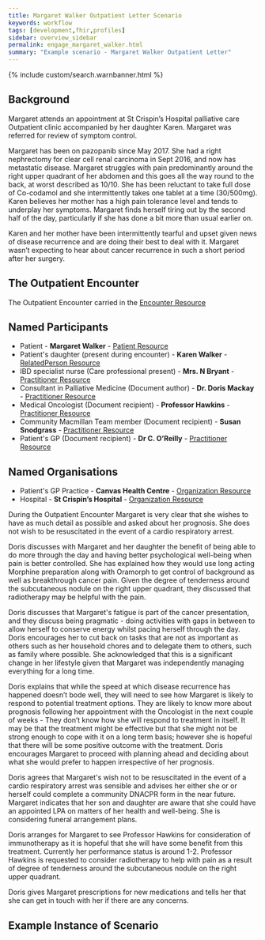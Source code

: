 ```yaml
---
title: Margaret Walker Outpatient Letter Scenario
keywords: workflow
tags: [development,fhir,profiles]
sidebar: overview_sidebar
permalink: engage_margaret_walker.html
summary: "Example scenario - Margaret Walker Outpatient Letter"
---
```


{% include custom/search.warnbanner.html %}

## Background ##
Margaret attends an appointment at St Crispin’s Hospital palliative care Outpatient clinic accompanied by her daughter Karen. Margaret was referred for review of symptom control.

 Margaret has been on pazopanib since May 2017. She had a right nephrectomy for clear cell renal carcinoma in Sept 2016, and now has metastatic disease. Margaret struggles with pain predominantly around the right upper quadrant of her abdomen and this goes all the way round to the back, at worst described as 10/10.  She has been reluctant to take full dose of Co-codamol and she intermittently takes one tablet at a time (30/500mg). Karen believes her mother has a high pain tolerance level and tends to underplay her symptoms. Margaret finds herself tiring out by the second half of the day, particularly if she has done a bit more than usual earlier on. 
 
Karen and her mother have been intermittently tearful and upset given news of disease recurrence and are doing their best to deal with it. Margaret wasn’t expecting to hear about cancer recurrence in such a short period after her surgery.

## The Outpatient Encounter ##

The Outpatient Encounter carried in the [Encounter Resource](https://fhir.nhs.uk/STU3/StructureDefinition/CareConnect-ITK-Encounter-1)

## Named Participants ##

- Patient - **Margaret Walker** - [Patient Resource](https://fhir.hl7.org.uk/STU3/StructureDefinition/CareConnect-Patient-1)
- Patient's daughter (present during encounter) - **Karen Walker** - [RelatedPerson Resource](https://fhir.nhs.uk/STU3/StructureDefinition/ITK-RelatedPerson-1)
- IBD specialist nurse (Care professional present) - **Mrs. N Bryant** - [Practitioner Resource](https://fhir.hl7.org.uk/STU3/StructureDefinition/CareConnect-Practitioner-1)
- Consultant in Palliative Medicine (Document author) - **Dr. Doris Mackay** - [Practitioner Resource](https://fhir.hl7.org.uk/STU3/StructureDefinition/CareConnect-Practitioner-1)
- Medical Oncologist (Document recipient) - **Professor Hawkins** - [Practitioner Resource](https://fhir.hl7.org.uk/STU3/StructureDefinition/CareConnect-Practitioner-1)
- Community Macmillan Team member (Document recipient) - **Susan Snodgrass** - [Practitioner Resource](https://fhir.hl7.org.uk/STU3/StructureDefinition/CareConnect-Practitioner-1)
- Patient's GP (Document recipient) - **Dr  C. O’Reilly** - [Practitioner Resource](https://fhir.hl7.org.uk/STU3/StructureDefinition/CareConnect-Practitioner-1)

## Named Organisations ##

- Patient's GP Practice - **Canvas Health Centre** - [Organization Resource](https://fhir.hl7.org.uk/STU3/StructureDefinition/CareConnect-Organization-1)
- Hospital - **St Crispin’s Hospital** - [Organization Resource](https://fhir.hl7.org.uk/STU3/StructureDefinition/CareConnect-Organization-1)

During the Outpatient Encounter Margaret is very clear that she wishes to have as much detail as possible and asked about her prognosis. She does not wish to be resuscitated in the event of a cardio respiratory arrest. 

Doris discusses with Margaret and her daughter the benefit of being able to do more through the day and having better psychological well-being when pain is better controlled. She has explained how they would use long acting Morphine preparation along with Oramorph to get control of background as well as breakthrough cancer pain. Given the degree of tenderness around the subcutaneous nodule on the right upper quadrant, they discussed that radiotherapy may be helpful with the pain.

Doris discusses that Margaret's fatigue is part of the cancer presentation, and they discuss being pragmatic - doing activities with gaps in between to allow herself to conserve energy whilst pacing herself through the day.  Doris encourages her to cut back on tasks that are not as important as others such as her household chores and to delegate them to others, such as family where possible. She acknowledged that this is a significant change in her lifestyle given that Margaret was independently managing everything for a long time.

Doris explains that while the speed at which disease recurrence has happened doesn’t bode well, they will need to see how Margaret is likely to respond to potential treatment options.  They are likely to know more about prognosis following her appointment with the Oncologist in the next couple of weeks - They don’t know how she will respond to treatment in itself. It may be that the treatment might be effective but that she might not be strong enough to cope with it on a long term basis; however she is hopeful that there will be some positive outcome with the treatment.  Doris encourages Margaret to proceed with planning ahead and deciding about what she would prefer to happen irrespective of her prognosis.

Doris agrees that Margaret's wish not to be resuscitated in the event of a cardio respiratory arrest was sensible and advises her either she or or herself could complete a community DNACPR form in the near future. Margaret indicates that her son and daughter are aware that she could have an appointed LPA on matters of her health and well-being. She is considering funeral arrangement plans.

Doris arranges for Margaret to see Professor Hawkins for consideration of immunotherapy as it is hopeful that she will have some benefit from this treatment. Currently her performance status is around 1-2. Professor Hawkins is requested to consider radiotherapy to help with pain as a result of degree of tenderness around the subcutaneous nodule on the right upper quadrant.

Doris gives Margaret prescriptions for new medications and tells her that she can get in touch with her if there are any concerns.


## Example Instance of Scenario ##

<script src="https://gist.github.com/IOPS-DEV/4f07e9048566cbee14245ad6dea35e9d.js"></script>

